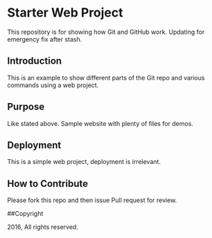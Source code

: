# Starter Web Project

This repository is for showing how Git and GitHub work. Updating for emergency fix after stash.

## Introduction

This is an example to show different parts of the Git repo and various commands using a web project.

## Purpose

Like stated above. Sample website with plenty of files for demos. 

## Deployment

This is a simple web project, deployment is irrelevant.

## How to Contribute

Please fork this repo and then issue Pull request for review.

##Copyright

2016, All rights reserved.